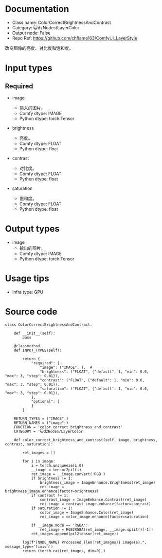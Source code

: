 # Documentation
- Class name: ColorCorrectBrightnessAndContrast
- Category: 😺dzNodes/LayerColor
- Output node: False
- Repo Ref: https://github.com/chflame163/ComfyUI_LayerStyle

改变图像的亮度、对比度和饱和度。

# Input types
## Required

- image
    - 输入的图片。
    - Comfy dtype: IMAGE
    - Python dtype: torch.Tensor

- brightness
    - 亮度。
    - Comfy dtype: FLOAT
    - Python dtype: float

- contrast
    - 对比度。
    - Comfy dtype: FLOAT
    - Python dtype: float

- saturation
    - 饱和度。
    - Comfy dtype: FLOAT
    - Python dtype: float


# Output types

- image
    - 输出的图片。
    - Comfy dtype: IMAGE
    - Python dtype: torch.Tensor

# Usage tips
- Infra type: GPU

# Source code
```
class ColorCorrectBrightnessAndContrast:

    def __init__(self):
        pass

    @classmethod
    def INPUT_TYPES(self):

        return {
            "required": {
                "image": ("IMAGE", ),  #
                "brightness": ("FLOAT", {"default": 1, "min": 0.0, "max": 3, "step": 0.01}),
                "contrast": ("FLOAT", {"default": 1, "min": 0.0, "max": 3, "step": 0.01}),
                "saturation": ("FLOAT", {"default": 1, "min": 0.0, "max": 3, "step": 0.01}),
            },
            "optional": {
            }
        }

    RETURN_TYPES = ("IMAGE",)
    RETURN_NAMES = ("image",)
    FUNCTION = 'color_correct_brightness_and_contrast'
    CATEGORY = '😺dzNodes/LayerColor'

    def color_correct_brightness_and_contrast(self, image, brightness, contrast, saturation):

        ret_images = []

        for i in image:
            i = torch.unsqueeze(i,0)
            __image = tensor2pil(i)
            ret_image = __image.convert('RGB')
            if brightness != 1:
                brightness_image = ImageEnhance.Brightness(ret_image)
                ret_image = brightness_image.enhance(factor=brightness)
            if contrast != 1:
                contrast_image = ImageEnhance.Contrast(ret_image)
                ret_image = contrast_image.enhance(factor=contrast)
            if saturation != 1:
                color_image = ImageEnhance.Color(ret_image)
                ret_image = color_image.enhance(factor=saturation)

            if __image.mode == 'RGBA':
                ret_image = RGB2RGBA(ret_image, __image.split()[-1])
            ret_images.append(pil2tensor(ret_image))

        log(f"{NODE_NAME} Processed {len(ret_images)} image(s).", message_type='finish')
        return (torch.cat(ret_images, dim=0),)
```